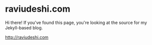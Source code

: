 # raviudeshi.com

Hi there! If you've found this page, you're looking at the source for my Jekyll-based blog.

http://raviudeshi.com
